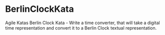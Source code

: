 # BerlinClockKata
Agile Katas Berlin Clock Kata - Write a time converter, that will take a digital time representation and convert it to a Berlin Clock textual representation.
